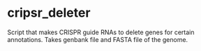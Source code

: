# cripsr_deleter
Script that makes CRISPR guide RNAs to delete genes for certain annotations. Takes genbank file and FASTA file of the genome.
